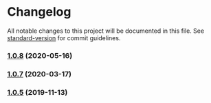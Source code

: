 # Changelog

All notable changes to this project will be documented in this file. See [standard-version](https://github.com/conventional-changelog/standard-version) for commit guidelines.

### [1.0.8](https://github.com/praghus/lucendi/compare/v1.0.7...v1.0.8) (2020-05-16)



### [1.0.7](https://github.com/praghus/lucendi/compare/v1.0.5...v1.0.7) (2020-03-17)



### [1.0.5](https://github.com/praghus/lucendi/compare/v1.0.4...v1.0.5) (2019-11-13)
